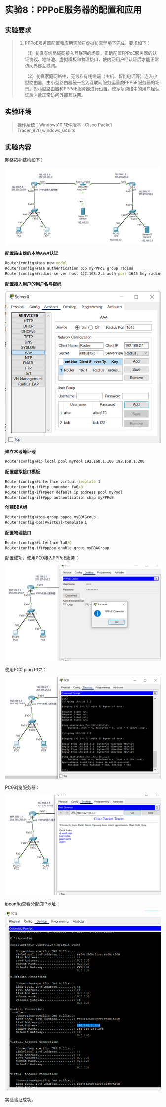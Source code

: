 # 实验8：PPPoE服务器的配置和应用

## 实验要求

> 1. PPPoE服务器配置和应用实验在虚拟仿真环境下完成，要求如下：
>
>    （1）仿真有线局域网接入互联网的场景，正确配置PPPoE服务器的认证协议、地址池、虚拟模板和物理接口，使内网用户经认证后才能正常访问外部互联网。
>
>    （2）仿真家庭网络中，无线和有线终端（主机、智能电话等）连入小型路由器，由小型路由器统一接入互联网服务运营商PPPoE服务器的场景。对小型路由器和PPPoE服务器进行设置，使家庭网络中的用户经认证后才能正常访问外部互联网。
>

## 实验环境

> 操作系统：Windows10
> 软件版本：Cisco Packet Tracer_820_windows_64bits

## 实验内容

网络拓扑结构如下：

![image-20231210185821547](assets/image-20231210185821547.png)

**配置路由器的本地AAA认证**

```cmd
Router(config)#aaa new-model
Router(config)#aaa authentication ppp myPPPoE group radius
Router(config)#radius-server host 192.168.2.3 auth-port 1645 key radius123
```

**配置接入用户的用户名与密码**

![image-20231215111225581](assets/image-20231215111225581.png)

**建立本地地址池**

```cmd
Router(config)#ip local pool myPool 192.168.1.100 192.168.1.200
```

**配置虚拟接口模板**

```cmd
Router(config)#interface virtual-template 1
Router(config-if)#ip unnumber fa0/0
Router(config-if)#peer default ip address pool myPool
Router(config-if)#ppp authentication chap myPPPoE
```

**创建BBA组**

```cmd
Router(config)#bba-group pppoe myBBAGroup
Router(config-bba)#virtual-template 1
```

**配置物理接口**

```cmd
Router(config)#interface fa0/0
Router(config-if)#pppoe enable group myBBAGroup
```

配置成功，使用PC0接入PPPoE服务：

![image-20231215134841398](assets/image-20231215134841398.png)

使用PC0 ping PC2：

![image-20231215135527896](assets/image-20231215135527896.png)

PC0浏览服务器：

![image-20231215135613618](assets/image-20231215135613618.png)

ipconfig查看分配的IP地址：

![image-20231215135644706](assets/image-20231215135644706.png)

实验验证成功。
